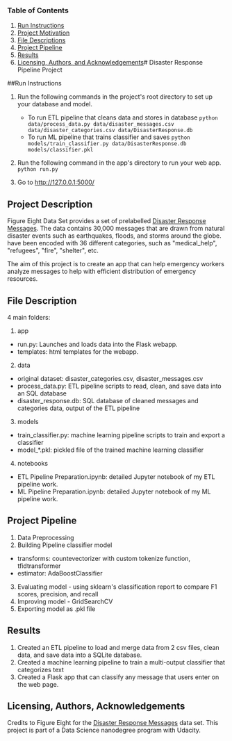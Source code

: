 
### Table of Contents

1. [Run Instructions](#instructions)
2. [Project Motivation](#motivation)
3. [File Descriptions](#files)
4. [Project Pipeline](#pipeline)
5. [Results](#Results)
6. [Licensing, Authors, and Acknowledgements](#licensing)# Disaster Response Pipeline Project

##Run Instructions<a name="instructions"></a>
1. Run the following commands in the project's root directory to set up your database and model.

    - To run ETL pipeline that cleans data and stores in database
        `python data/process_data.py data/disaster_messages.csv data/disaster_categories.csv data/DisasterResponse.db`
    - To run ML pipeline that trains classifier and saves
        `python models/train_classifier.py data/DisasterResponse.db models/classifier.pkl`

2. Run the following command in the app's directory to run your web app.
    `python run.py`

3. Go to http://127.0.0.1:5000/

## Project Description<a name="ProjectDescription"></a>

Figure Eight Data Set provides a set of prelabelled [Disaster Response Messages](https://www.figure-eight.com/dataset/combined-disaster-response-data/). The data contains 30,000 messages that are drawn from natural disaster events such as earthquakes, floods, and storms around the globe. have been encoded with 36 different categories, such as "medical_help", "refugees", "fire", "shelter", etc.

The aim of this project is to create an app that can help emergency workers analyze messages to help with efficient distribution of emergency resources.

## File Description <a name="FileDescription"></a>

4 main folders:
1. app
- run.py: Launches and loads data into the Flask webapp.
- templates: html templates for the webapp.
2. data
- original dataset: disaster_categories.csv, disaster_messages.csv
- process_data.py: ETL pipeline scripts to read, clean, and save data into an SQL database
- disaster_response.db: SQL database  of cleaned messages and categories data, output of the ETL pipeline
3. models
- train_classifier.py: machine learning pipeline scripts to train and export a classifier
- model_*.pkl: pickled file of the trained machine learning classifier
4. notebooks
- ETL Pipeline Preparation.ipynb: detailed Jupyter notebook of my ETL pipeline work.
- ML Pipeline Preparation.ipynb: detailed Jupyter notebook of my ML pipeline work.

## Project Pipeline <a name="pipeline"></a>

1. Data Preprocessing
2. Building Pipeline classifier model
- transforms: countevectorizer with custom tokenize function, tfidtransformer
- estimator: AdaBoostClassifier
3. Evaluating model - using sklearn's classification report to compare F1 scores, precision, and recall
4. Improving model - GridSearchCV
5. Exporting model as .pkl file

## Results <a name="Results"></a>
1. Created an ETL pipeline to load and merge data from 2 csv files, clean data, and save data into a SQLite database.
2. Created a machine learning pipeline to train a multi-output classifier that categorizes text
3. Created a Flask app that can classify any message that users enter on the web page.

## Licensing, Authors, Acknowledgements<a name="licensing"></a>
Credits to Figure Eight for the [Disaster Response Messages](https://www.figure-eight.com/dataset/combined-disaster-response-data/) data set. This project is part of a Data Science nanodegree program with Udacity.
